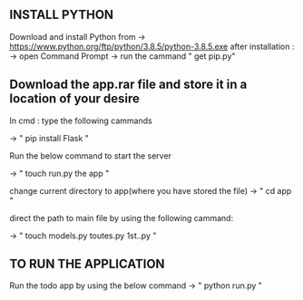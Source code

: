 INSTALL PYTHON
---------------------------------------------------------------------------------------------
Download and install Python from -> https://www.python.org/ftp/python/3.8.5/python-3.8.5.exe
after installation : 
            -> open Command Prompt
            -> run the cammand " get pip.py"
            
          
Download the app.rar file and store it in a location of your desire
---------------------------------------------------------------------
In cmd : type the following cammands

->  " pip install Flask " 

Run the below command to start the server

->  " touch run.py the app " 

change current directory to app(where you have stored the file)
-> " cd app "

direct the path to main file by using the following cammand:

-> " touch models.py toutes.py 1st..py "

TO RUN THE APPLICATION 
--------------------------------------------------------------------
Run the todo app by using the below command
->  " python run.py " 


